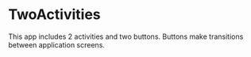 # TwoActivities
This app includes 2 activities and two buttons. Buttons make transitions between application screens.
